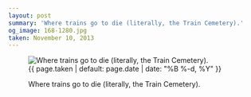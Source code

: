 ```yaml
---
layout: post
summary: 'Where trains go to die (literally, the Train Cemetery).'
og_image: 168-1280.jpg
taken: November 10, 2013
---
```


<figure class="post">
 <img alt="Where trains go to die (literally, the Train Cemetery)." sizes="(min-width: 700px) 50vw, calc(100vw - 2rem)" src="{{ site.assets_url }}/168-640.jpg" srcset="{{ site.assets_url }}/168-1280.jpg 1280w, {{ site.assets_url }}/168-960.jpg 960w, {{ site.assets_url }}/168-640.jpg 640w, {{ site.assets_url }}/168-320.jpg 320w"/>
 <figcaption>
  <time>
   {{ page.taken | default: page.date | date: "%B %-d, %Y" }}
  </time>
  <p>
   Where trains go to die (literally, the Train Cemetery).
  </p>
 </figcaption>
</figure>
